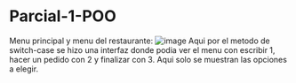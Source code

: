 # Parcial-1-POO
Menu principal y menu del restaurante: 
![image](https://github.com/user-attachments/assets/aca82821-4ceb-4c89-91a8-f4735dbecf78)
Aqui por el metodo de switch-case se hizo una interfaz donde podia ver el menu con escribir 1, hacer un pedido con 2 y finalizar con 3. Aqui solo se muestran las opciones a elegir.
